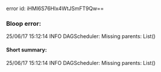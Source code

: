 error id: iHMl6S76Hlx4WtJSmFT9Qw==
### Bloop error:

25/06/17 15:12:14 INFO DAGScheduler: Missing parents: List()
#### Short summary: 

25/06/17 15:12:14 INFO DAGScheduler: Missing parents: List()